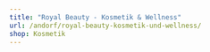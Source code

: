 ```yaml
---
title: "Royal Beauty - Kosmetik & Wellness"
url: /andorf/royal-beauty-kosmetik-und-wellness/
shop: Kosmetik
---
```

